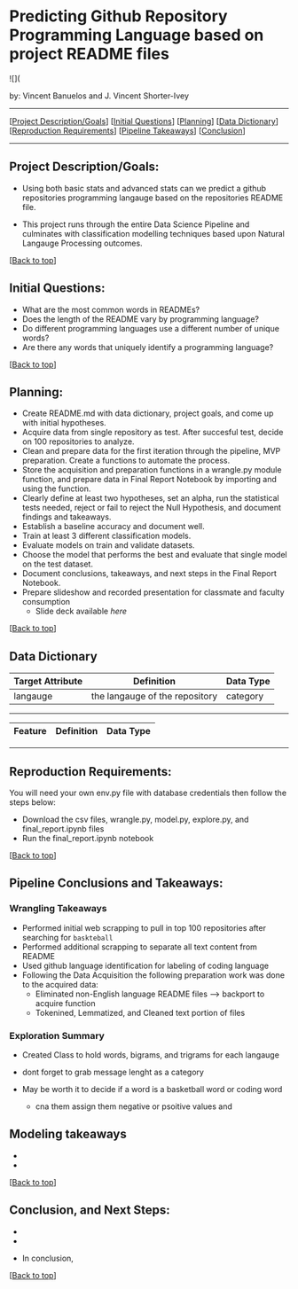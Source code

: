 # <a name="top"></a>Predicting Github Repository Programming Language based on project README files
![](

by: Vincent Banuelos and J. Vincent Shorter-Ivey

***
[[Project Description/Goals](#project_description_goals)]
[[Initial Questions](#initial_questions)]
[[Planning](#planning)]
[[Data Dictionary](#dictionary)]
[[Reproduction Requirements](#reproduce)]
[[Pipeline Takeaways](#pipeline)]
[[Conclusion](#conclusion)]

___

## <a name="project_description_goals"></a>Project Description/Goals:
- Using both basic stats and advanced stats can we predict a github repositories programming langauge based on the repositories README file.

- This project runs through the entire Data Science Pipeline and culminates with classification modelling techniques based upon Natural Langauge Processing outcomes.

[[Back to top](#top)]


## <a name="initial_questions"></a>Initial Questions:

- What are the most common words in READMEs?
- Does the length of the README vary by programming language?
- Do different programming languages use a different number of unique words?
- Are there any words that uniquely identify a programming language?

[[Back to top](#top)]


## <a name="planning"></a>Planning:

- Create README.md with data dictionary, project goals, and come up with initial hypotheses.
- Acquire data from single repository as test. After succesful test, decide on 100 repositories to analyze.
- Clean and prepare data for the first iteration through the pipeline, MVP preparation. Create a functions to automate the process. 
- Store the acquisition and preparation functions in a wrangle.py module function, and prepare data in Final Report Notebook by importing and using the function.
- Clearly define at least two hypotheses, set an alpha, run the statistical tests needed, reject or fail to reject the Null Hypothesis, and document findings and takeaways.
- Establish a baseline accuracy and document well.
- Train at least 3 different classification models.
- Evaluate models on train and validate datasets.
- Choose the model that performs the best and evaluate that single model on the test dataset.
- Document conclusions, takeaways, and next steps in the Final Report Notebook.
- Prepare slideshow and recorded presentation for classmate and faculty consumption
  - Slide deck available *here <insert URL to slide deck>*

[[Back to top](#top)]

## <a name="dictionary"></a>Data Dictionary  

| Target Attribute | Definition | Data Type |
| ----- | ----- | ----- |
|langauge|the langauge of the repository|category|
---
| Feature | Definition | Data Type |
| ----- | ----- | ----- |



---

## <a name="reproduce"></a>Reproduction Requirements:

You will need your own env.py file with database credentials then follow the steps below:

  - Download the csv files, wrangle.py, model.py, explore.py, and final_report.ipynb files
  - Run the final_report.ipynb notebook

[[Back to top](#top)]


## <a name="pipeline"></a>Pipeline Conclusions and Takeaways:

###  Wrangling Takeaways
- Performed initial web scrapping to pull in top 100 repositories after searching for `baskteball`
- Performed additional scrapping to separate all text content from README
- Used github language identification for labeling of coding language
- Following the Data Acquisition the following preparation work was done to the acquired data:
    - Eliminated non-English language README files --> backport to acquire function
    - Tokenined, Lemmatized, and Cleaned text portion of files

### Exploration Summary

- Created Class to hold words, bigrams, and trigrams for each langauge

- dont forget to grab message lenght as a category

- May be worth it to decide if a word is a basketball word or coding word
  - cna them assign them negative or psoitive values and 

## Modeling takeaways

-  

- 

[[Back to top](#top)]


## <a name="conclusion"></a>Conclusion, and Next Steps:

- 

- 

- In conclusion,   
    
[[Back to top](#top)]
